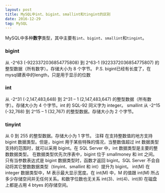 ```yaml
---
layout: post
title: MySQL中int、bigint、smallint和tingint的区别
date: 2016-12-29
tag: MySQL
---
```


MySQL中多种**数字**类型，其中主要有`int`、`bigint`、`smallint`和`tingint`。

### bigint
从 -2^63 (-9223372036854775808) 到 2^63-1 (9223372036854775807) 的整型数据（所有数字）。存储大小为 8 个字节。 
P.S. bigint已经有长度了，在mysql建表中的length，只是用于显示的位数 

### int
从 -2^31 (-2,147,483,648) 到 2^31 – 1 (2,147,483,647) 的整型数据（所有数字）。存储大小为 4 个字节。int 的 SQL-92 同义字为 integer。 
smallint 
从 -2^15 (-32,768) 到 2^15 – 1 (32,767) 的整型数据。存储大小为 2 个字节。 

### tinyint
从 0 到 255 的整型数据。存储大小为 1 字节。 
注释 
在支持整数值的地方支持 bigint 数据类型。但是，bigint 用于某些特殊的情况，当整数值超过 int 数据类型支持的范围时，就可以采用 bigint。在 SQL Server 中，int 数据类型是主要的整数数据类型。 
在数据类型优先次序表中，bigint 位于 smallmoney 和 int 之间。 
只有当参数表达式是 bigint 数据类型时，函数才返回 bigint。SQL Server 不会自动将其它整数数据类型（tinyint、smallint 和 int）提升为 bigint。 
int(M) 在 integer 数据类型中，M 表示最大显示宽度。在 int(M) 中，M 的值跟 int(M) 所占多少存储空间并无任何关系。和数字位数也无关系 int(3)、int(4)、int(8) 在磁盘上都是占用 4 btyes 的存储空间。